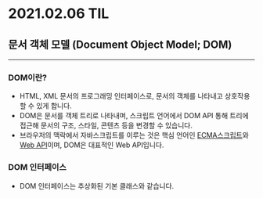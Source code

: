 # 2021.02.06 TIL

## 문서 객체 모델 (Document Object Model; DOM)

---

### DOM이란?

- HTML, XML 문서의 프로그래밍 인터페이스로, 문서의 객체를 나타내고 상호작용할 수 있게 합니다.
- DOM은 문서를 객체 트리로 나타내며, 스크립트 언어에서 DOM API 통해 트리에 접근해 문서의 구조, 스타일, 콘텐츠 등을 변경할 수 있습니다.
- 브라우저의 맥락에서 자바스크립트를 이루는 것은 핵심 언어인 [ECMA스크립트](https://www.ecma-international.org/publications-and-standards/standards/ecma-262/)와 [Web API](https://developer.mozilla.org/ko/docs/Web/API)이며,
  DOM은 대표적인 Web API입니다.



### DOM 인터페이스

- DOM 인터페이스는 추상화된 기본 클래스와 같습니다.

